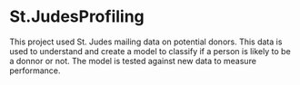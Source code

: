 # St.JudesProfiling
This project used St. Judes mailing data on potential donors. This data is used to understand and create a model to classify if a person is likely
to be a donnor or not. The model is tested against new data to measure performance. 
